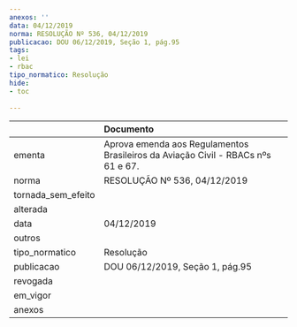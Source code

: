 ```yaml
---
anexos: ''
data: 04/12/2019
norma: RESOLUÇÃO Nº 536, 04/12/2019
publicacao: DOU 06/12/2019, Seção 1, pág.95
tags:
- lei
- rbac
tipo_normatico: Resolução
hide: 
- toc 
 
---
```


|                    | Documento                                                                        |
|:-------------------|:---------------------------------------------------------------------------------|
| ementa             | Aprova emenda aos Regulamentos Brasileiros da Aviação Civil - RBACs nºs 61 e 67. |
| norma              | RESOLUÇÃO Nº 536, 04/12/2019                                                     |
| tornada_sem_efeito |                                                                                  |
| alterada           |                                                                                  |
| data               | 04/12/2019                                                                       |
| outros             |                                                                                  |
| tipo_normatico     | Resolução                                                                        |
| publicacao         | DOU 06/12/2019, Seção 1, pág.95                                                  |
| revogada           |                                                                                  |
| em_vigor           |                                                                                  |
| anexos             |                                                                                  |
